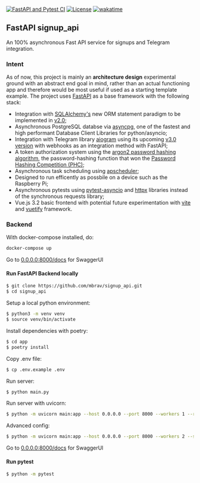 [![FastAPI and Pytest CI](https://github.com/mbrav/signup_api/actions/workflows/fastapi.yml/badge.svg)](https://github.com/mbrav/signup_api/actions/workflows/fastapi.yml)
[![License](https://img.shields.io/badge/License-BSD_3--Clause-yellow.svg)](https://opensource.org/licenses/BSD-3-Clause)
[![wakatime](https://wakatime.com/badge/user/54ad05ce-f39b-4fa3-9f2a-6fe4b1c53ba4/project/218dc651-c58d-4dfb-baeb-1f70c7bdf2c1.svg)](https://wakatime.com/badge/user/54ad05ce-f39b-4fa3-9f2a-6fe4b1c53ba4/project/218dc651-c58d-4dfb-baeb-1f70c7bdf2c1)

## FastAPI signup_api

An 100% asynchronous Fast API service for signups and Telegram integration.

### Intent

As of now, this project is mainly an **architecture design** experimental ground with an abstract end goal in mind, rather than an actual functioning app and therefore would be most useful if used as a starting template example. The project uses [FastAPI](https://fastapi.tiangolo.com/) as a base framework with the following stack:

-   Integration with [SQLAlchemy's](https://www.sqlalchemy.org/) new ORM statement paradigm to be implemented in [v2.0](https://docs.sqlalchemy.org/en/20/changelog/migration_20.html);
-   Asynchronous PostgreSQL databse via [asyncpg](https://github.com/MagicStack/asyncpg), one of the fastest and high performant Database Client Libraries for python/asyncio;
-   Integration with Telegram library [aiogram](https://github.com/aiogram/aiogram) using its upcoming [v3.0 version](https://docs.aiogram.dev/en/dev-3.x/) with webhooks as an integration method with FastAPI;
-   A token authorization system using the [argon2 password hashing algorithm](https://github.com/P-H-C/phc-winner-argon2), the password-hashing function that won the [Password Hashing Competition (PHC)](https://www.password-hashing.net/);
-   Asynchronous task scheduling using [apscheduler](https://github.com/agronholm/apscheduler);
-   Designed to run efficently as possbile on a device such as the Raspberry Pi;
-   Asynchronous pytests using [pytest-asyncio](https://github.com/pytest-dev/pytest-asyncio) and [httpx](https://www.python-httpx.org/) libraries instead of the synchronous requests library;
-   Vue.js 3.2 basic frontend with potential future experimentation with [vite](https://vitejs.dev/) and [vuetify](https://github.com/vuetifyjs/vuetify) framework.

### Backend

With docker-compose installed, do:

```bash
docker-compose up
```

Go to [0.0.0.0:8000/docs](http://0.0.0.0:8000/docs) for SwaggerUI

#### Run FastAPI Backend locally

```bash
$ git clone https://github.com/mbrav/signup_api.git
$ cd signup_api
```

Setup a local python environment:

```bash
$ python3 -m venv venv
$ source venv/bin/activate
```

Install dependencies with poetry:

```bash
$ cd app
$ poetry install
```

Copy .env file:

```bash
$ cp .env.example .env
```

Run server:

```bash
$ python main.py
```

Run server with uvicorn:

```bash
$ python -m uvicorn main:app --host 0.0.0.0 --port 8000 --workers 1 --reload
```

Advanced config:

```bash
$ python -m uvicorn main:app --host 0.0.0.0 --port 8000 --workers 2 --ssl-keyfile ~/ssl/keys/server.key --ssl-certfile ~/ssl/certs/server.crt
```

Go to [0.0.0.0:8000/docs](http://0.0.0.0:8000/docs) for SwaggerUI

#### Run pytest

```bash
$ python -m pytest
```

